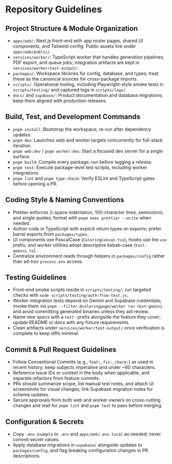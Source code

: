 # Repository Guidelines

## Project Structure & Module Organization
- `apps/web/`: Next.js front-end with app router pages, shared UI components, and Tailwind config. Public assets live under `apps/web/public/`.
- `services/worker/`: TypeScript worker that handles generation pipelines, PDF export, and queue jobs; integration artifacts are kept in `services/worker/test-output/`.
- `packages/`: Workspace libraries for config, database, and types; treat these as the canonical sources for cross-package imports.
- `scripts/`: Operational tooling, including Playwright-style smoke tests in `scripts/testing/` and captured logs in `scripts/logs/`.
- `docs/` and `supabase/`: Product documentation and database migrations; keep them aligned with production releases.

## Build, Test, and Development Commands
- `pnpm install`: Bootstrap the workspace; re-run after dependency updates.
- `pnpm dev`: Launches web and worker targets concurrently for full-stack iteration.
- `pnpm web:dev` / `pnpm worker:dev`: Start a focused dev server for a single surface.
- `pnpm build`: Compile every package; run before tagging a release.
- `pnpm test`: Execute package-level test scripts, including worker integrations.
- `pnpm lint` and `pnpm type-check`: Verify ESLint and TypeScript gates before opening a PR.

## Coding Style & Naming Conventions
- Prettier enforces 2-space indentation, 100-character lines, semicolons, and single quotes; format with `pnpm exec prettier --write` when needed.
- Author code in TypeScript with explicit return types on exports; prefer barrel exports from `packages/types`.
- UI components use PascalCase (`ColoringCanvas.tsx`), hooks use the `use` prefix, and worker utilities adopt descriptive kebab-case (`test-gemini.ts`).
- Centralize environment reads through helpers in `packages/config` rather than ad-hoc `process.env` access.

## Testing Guidelines
- Front-end smoke scripts reside in `scripts/testing/`; run targeted checks with `node scripts/testing/auth-flow-test.js`.
- Worker integration tests depend on Gemini and Supabase credentials; invoke them via `pnpm --filter @coloringpage/worker run test:gemini` and avoid committing generated binaries unless they aid review.
- Name new specs with a `test-` prefix alongside the feature they cover; update README or docs with any fixture requirements.
- Clean artifacts under `services/worker/test-output/` once verification is complete to keep diffs minimal.

## Commit & Pull Request Guidelines
- Follow Conventional Commits (e.g., `feat:`, `fix:`, `chore:`) as used in recent history; keep subjects imperative and under ~60 characters.
- Reference issue IDs or context in the body when applicable, and separate refactors from feature commits.
- PRs should summarize scope, list manual test notes, and attach UI screenshots for visual changes; link Supabase migration notes for schema updates.
- Secure approvals from both web and worker owners on cross-cutting changes and wait for `pnpm lint` and `pnpm test` to pass before merging.

## Configuration & Secrets
- Copy `.env.example` to `.env` and `apps/web/.env.local` as needed; never commit secret values.
- Apply database migrations in `supabase/` alongside updates to `packages/config`, and flag breaking configuration changes in PR descriptions.
